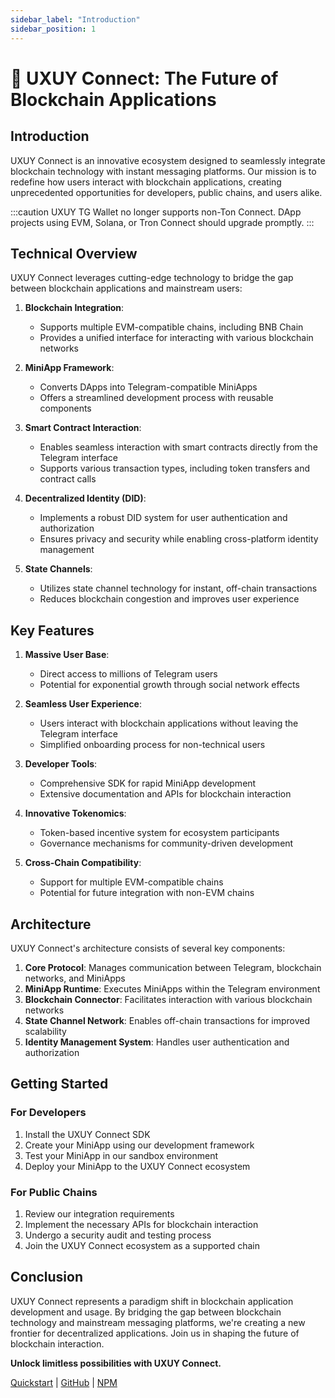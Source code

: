 ```yaml
---
sidebar_label: "Introduction"
sidebar_position: 1
---
```


# 🤝 UXUY Connect: The Future of Blockchain Applications

## Introduction

UXUY Connect is an innovative ecosystem designed to seamlessly integrate blockchain technology with instant messaging platforms. Our mission is to redefine how users interact with blockchain applications, creating unprecedented opportunities for developers, public chains, and users alike.

:::caution
UXUY TG Wallet no longer supports non-Ton Connect. DApp projects using EVM, Solana, or Tron Connect should upgrade promptly.
:::

## Technical Overview

UXUY Connect leverages cutting-edge technology to bridge the gap between blockchain applications and mainstream users:

1. **Blockchain Integration**:
    - Supports multiple EVM-compatible chains, including BNB Chain
    - Provides a unified interface for interacting with various blockchain networks

2. **MiniApp Framework**:
    - Converts DApps into Telegram-compatible MiniApps
    - Offers a streamlined development process with reusable components

3. **Smart Contract Interaction**:
    - Enables seamless interaction with smart contracts directly from the Telegram interface
    - Supports various transaction types, including token transfers and contract calls

4. **Decentralized Identity (DID)**:
    - Implements a robust DID system for user authentication and authorization
    - Ensures privacy and security while enabling cross-platform identity management

5. **State Channels**:
    - Utilizes state channel technology for instant, off-chain transactions
    - Reduces blockchain congestion and improves user experience

## Key Features

1. **Massive User Base**:
    - Direct access to millions of Telegram users
    - Potential for exponential growth through social network effects

2. **Seamless User Experience**:
    - Users interact with blockchain applications without leaving the Telegram interface
    - Simplified onboarding process for non-technical users

3. **Developer Tools**:
    - Comprehensive SDK for rapid MiniApp development
    - Extensive documentation and APIs for blockchain interaction

4. **Innovative Tokenomics**:
    - Token-based incentive system for ecosystem participants
    - Governance mechanisms for community-driven development

5. **Cross-Chain Compatibility**:
    - Support for multiple EVM-compatible chains
    - Potential for future integration with non-EVM chains

## Architecture

UXUY Connect's architecture consists of several key components:

1. **Core Protocol**: Manages communication between Telegram, blockchain networks, and MiniApps
2. **MiniApp Runtime**: Executes MiniApps within the Telegram environment
3. **Blockchain Connector**: Facilitates interaction with various blockchain networks
4. **State Channel Network**: Enables off-chain transactions for improved scalability
5. **Identity Management System**: Handles user authentication and authorization

## Getting Started

### For Developers

1. Install the UXUY Connect SDK
2. Create your MiniApp using our development framework
3. Test your MiniApp in our sandbox environment
4. Deploy your MiniApp to the UXUY Connect ecosystem

### For Public Chains

1. Review our integration requirements
2. Implement the necessary APIs for blockchain interaction
3. Undergo a security audit and testing process
4. Join the UXUY Connect ecosystem as a supported chain

## Conclusion

UXUY Connect represents a paradigm shift in blockchain application development and usage. By bridging the gap between blockchain technology and mainstream messaging platforms, we're creating a new frontier for decentralized applications. Join us in shaping the future of blockchain interaction.

**Unlock limitless possibilities with UXUY Connect.**

[Quickstart](/docs/uxuy-connect/quickstart.md) | [GitHub](https://github.com/uxuycom)
| [NPM](https://www.npmjs.com/package/@uxuycom/web3-tg-sdk)



